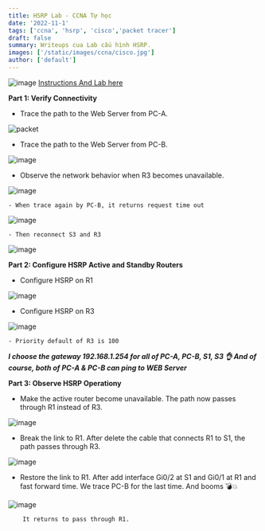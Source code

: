 ```yaml
---
title: HSRP Lab - CCNA Tự học
date: '2022-11-1'
tags: ['ccna', 'hsrp', 'cisco','packet tracer']
draft: false
summary: Writeups cua Lab cấu hình HSRP.
images: ['/static/images/ccna/cisco.jpg']
author: ['default']
---
```


![image](https://user-images.githubusercontent.com/61643034/199156830-2676bafc-6d0e-4471-bef2-b4fc6a88dd3a.png)
[Instructions And Lab here](https://github.com/w4rf0t/writeups/raw/main/data/labs/labtest.pka)

**Part 1: Verify Connectivity**

- Trace the path to the Web Server from PC-A.

<img alt="packet" src="https://user-images.githubusercontent.com/61643034/199155885-bef30e28-d04c-47ff-be84-b984c86b1829.png" height={200} />

- Trace the path to the Web Server from PC-B.

![image](https://user-images.githubusercontent.com/61643034/199156381-47ecd085-9bfc-4dae-b955-3e6600c79003.png)

- Observe the network behavior when R3 becomes unavailable.

![image](https://user-images.githubusercontent.com/61643034/199156743-1cec4975-6736-43eb-9188-4cd99d0a9fb6.png)

    - When trace again by PC-B, it returns request time out
        
![image](https://user-images.githubusercontent.com/61643034/199157015-8b21b9b6-f4bb-4ad4-9b9a-8eb0c08f242a.png)

    - Then reconnect S3 and R3
    
![image](https://user-images.githubusercontent.com/61643034/199157364-ddb8396e-24e4-4475-a221-389b197948e4.png)


**Part 2: Configure HSRP Active and Standby Routers**

- Configure HSRP on R1

![image](https://user-images.githubusercontent.com/61643034/199159179-1c7fb71a-c2ce-4706-bb80-c75c6a2cefdb.png)

- Configure HSRP on R3

![image](https://user-images.githubusercontent.com/61643034/199158755-214ceb81-9e3b-47d6-ae66-eae8f139ddaa.png)

    - Priority default of R3 is 100
    
***I choose the gateway 192.168.1.254 for all of PC-A, PC-B, S1, S3 👌 And of course, both of PC-A & PC-B can ping to WEB Server***


**Part 3: Observe HSRP Operationy**

- Make the active router become unavailable. The path now passes through R1 instead of R3.
    
![image](https://user-images.githubusercontent.com/61643034/199172415-7bf25f24-4224-4cc6-bb5e-11cea8c82112.png)

- Break the link to R1. After delete the cable that connects R1 to S1, the path passes through R3.
   
![image](https://user-images.githubusercontent.com/61643034/199172701-88940c37-6a75-4092-8b16-89314f5caee7.png)


- Restore the link to R1. After add interface Gi0/2 at S1 and Gi0/1 at R1 and fast forward time. We trace PC-B for the last time. And booms 💣💥

![image](https://user-images.githubusercontent.com/61643034/199174028-7c2d37bf-d621-409c-a0b2-c6207e6d6cda.png)

        It returns to pass through R1.

